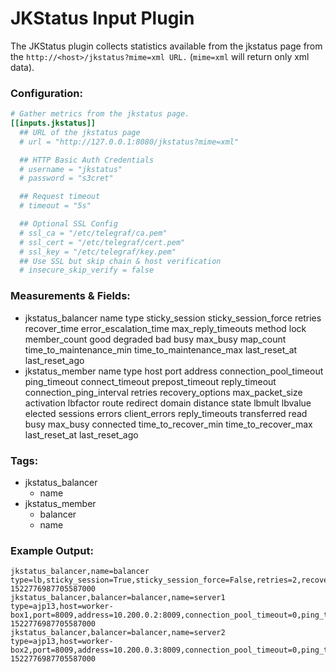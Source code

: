 # JKStatus Input Plugin

The JKStatus plugin collects statistics available from the jkstatus page from the `http://<host>/jkstatus?mime=xml URL.` (`mime=xml` will return only xml data).

### Configuration:

```toml
# Gather metrics from the jkstatus page.
[[inputs.jkstatus]]
  ## URL of the jkstatus page
  # url = "http://127.0.0.1:8080/jkstatus?mime=xml"

  ## HTTP Basic Auth Credentials
  # username = "jkstatus"
  # password = "s3cret"

  ## Request timeout
  # timeout = "5s"

  ## Optional SSL Config
  # ssl_ca = "/etc/telegraf/ca.pem"
  # ssl_cert = "/etc/telegraf/cert.pem"
  # ssl_key = "/etc/telegraf/key.pem"
  ## Use SSL but skip chain & host verification
  # insecure_skip_verify = false
```

### Measurements & Fields:

- jkstatus_balancer
    name
    type
    sticky_session
    sticky_session_force
    retries
    recover_time
    error_escalation_time
    max_reply_timeouts
    method
    lock
    member_count
    good
    degraded
    bad
    busy
    max_busy
    map_count
    time_to_maintenance_min
    time_to_maintenance_max
    last_reset_at
    last_reset_ago
- jkstatus_member
    name
    type
    host
    port
    address
    connection_pool_timeout
    ping_timeout
    connect_timeout
    prepost_timeout
    reply_timeout
    connection_ping_interval
    retries
    recovery_options
    max_packet_size
    activation
    lbfactor
    route
    redirect
    domain
    distance
    state
    lbmult
    lbvalue
    elected
    sessions
    errors
    client_errors
    reply_timeouts
    transferred
    read
    busy
    max_busy
    connected
    time_to_recover_min
    time_to_recover_max
    last_reset_at
    last_reset_ago

### Tags:

- jkstatus_balancer
  - name
- jkstatus_member
  - balancer
  - name

### Example Output:

```
jkstatus_balancer,name=balancer type=lb,sticky_session=True,sticky_session_force=False,retries=2,recover_time=60,error_escalation_time=30,max_reply_timeouts=0,method=Busyness,lock=Optimistic,member_count=2,good=2,degraded=0,bad=0,busy=7,max_busy=16,map_count=2,time_to_maintenance_min=26,time_to_maintenance_max=88,last_reset_at=1521759602,last_reset_ago=348 1522776987705587000
jkstatus_balancer,balancer=balancer,name=server1 type=ajp13,host=worker-box1,port=8009,address=10.200.0.2:8009,connection_pool_timeout=0,ping_timeout=10000,connect_timeout=10000,prepost_timeout=10000,reply_timeout=0,connection_ping_interval=100,retries=2,recovery_options=0,max_packet_size=16384,activation=ACT,lbfactor=10,route=workerbox1,redirect=,domain=,distance=0,state=OK,lbmult=1,lbvalue=4,elected=1180,sessions=1180,errors=0,client_errors=0,reply_timeouts=0,transferred=1812895,read=293257002,busy=4,max_busy=8,connected=348,time_to_recover_min=0,time_to_recover_max=0,last_reset_at=1521759602,last_reset_ago=348 1522776987705587000
jkstatus_balancer,balancer=balancer,name=server2 type=ajp13,host=worker-box2,port=8009,address=10.200.0.3:8009,connection_pool_timeout=0,ping_timeout=10000,connect_timeout=10000,prepost_timeout=10000,reply_timeout=0,connection_ping_interval=100,retries=2,recovery_options=0,max_packet_size=16384,activation=ACT,lbfactor=10,route=workerbox2,redirect=,domain=,distance=0,state=OK,lbmult=1,lbvalue=3,elected=1193,sessions=1193,errors=0,client_errors=0,reply_timeouts=0,transferred=1749155,read=265104501,busy=3,max_busy=8,connected=341,time_to_recover_min=0,time_to_recover_max=0,last_reset_at=1521759602,last_reset_ago=348 1522776987705587000
```
